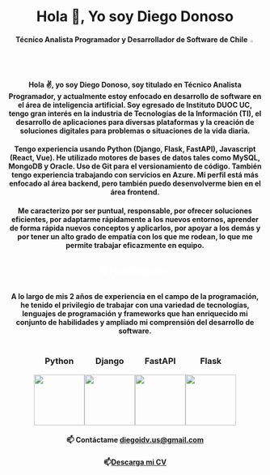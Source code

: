<h1 align="center">Hola 👋, Yo soy Diego Donoso</h1>
<h4 align="center">Técnico Analista Programador y Desarrollador de Software de Chile <img src="https://images.emojiterra.com/google/noto-emoji/unicode-13.1/128px/1f1e8-1f1f1.png" style="width: 2%"></img>
Hola ✌, yo soy Diego Donoso, soy titulado en Técnico Analista Programador, y actualmente estoy enfocado en desarrollo de software en el área de inteligencia artificial. Soy egresado de Instituto DUOC UC, tengo gran interés en la industria de Tecnologías de la Información (TI), el desarrollo de aplicaciones para diversas plataformas y la creación de soluciones digitales para problemas o situaciones de la vida diaria.</h4>

<h4 align="center">Tengo experiencia usando Python (Django, Flask, FastAPI), Javascript (React, Vue). He utilizado motores de bases de datos tales como MySQL, MongoDB y Oracle. Uso de Git para el versionamiento de código. También tengo experiencia trabajando con servicios en Azure. Mi perfil está más enfocado al área backend, pero también puedo desenvolverme bien en el área frontend.</h4>

<h4 align="center">Me caracterizo por ser puntual, responsable, por ofrecer soluciones eficientes, por adaptarme rápidamente a los nuevos entornos, aprender de forma rápida nuevos conceptos y aplicarlos, por apoyar a los demás y por tener un alto grado de empatía con los que me rodean, lo que me permite trabajar eficazmente en equipo.</h4>

<h2 align="center" style="color: white;">🖥️ Habilidades</h2>
<div align="center">
  <h4 align="center">A lo largo de mis 2 años de experiencia en el campo de la programación, he tenido el privilegio de trabajar con una variedad de tecnologías, lenguajes de programación y frameworks que han enriquecido mi conjunto de habilidades y ampliado mi comprensión del desarrollo de software.</h4>
</div>

<div align="center" style="display: inline">
  <div style="display: flex; justify-content: center; align-items: center;">
    <div>
      <h3 align="center">Python</h3>
      <img src="https://img.freepik.com/free-icon/snakes_318-368381.jpg" height="100"/>
    </div>
    <div>
      <h3 align="center">Django</h3>
      <img src="https://www.opengis.ch/wp-content/uploads/2020/04/django-python-logo.png" height="100"/>
    </div>
    <div>
      <h3 align="center">FastAPI</h3>
      <img src="https://cdn.worldvectorlogo.com/logos/fastapi.svg" height="100"/>
    </div>
    <div>
      <h3 align="center">Flask</h3>
      <img src="https://www.seekpng.com/png/detail/875-8753366_flask-framework-logo-svg.png" height="100"/>
    </div>
  </div>
</div>

<div align="center">
  <h4 align="center">📫 Contáctame <a href="mailto:diegoidv.us@gmail.com">diegoidv.us@gmail.com</a></h4>
  <h4 align="center">📫<a href="https://drive.google.com/file/d/1nT7xbYLX-_LazZbeMYi0xsQFfPMLyDWf/view?usp=sharing">Descarga mi CV</a></h4>
</div>
